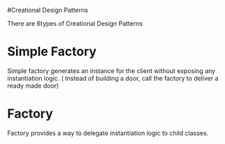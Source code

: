 #Creational Design Patterns


There are 6types of Creational Design Patterns

# Simple Factory

Simple factory generates an instance for the client without exposing any instantiation logic. ( Instead of building a door, call the factory to deliver a ready made door)


# Factory

Factory provides a way to delegate instantiation logic to child classes.


